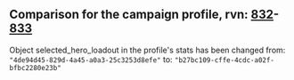 ## Comparison for the campaign profile, rvn: [832](https://github.com/PRO100KatYT/FortniteProfileRevisions/tree/main/profiles/campaign/832%20campaign.json)-[833](https://github.com/PRO100KatYT/FortniteProfileRevisions/tree/main/profiles/campaign/833%20campaign.json)

Object selected_hero_loadout in the profile's stats has been changed from: `"4de94d45-829d-4a45-a0a3-25c3253d8efe"` to: `"b27bc109-cffe-4cdc-a02f-bfbc2280e23b"`
<br><br>
